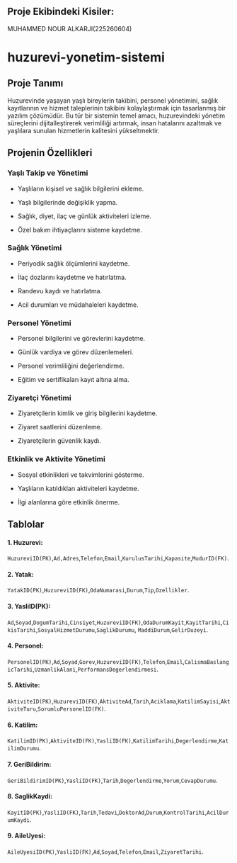 ## Proje Ekibindeki Kisiler:

MUHAMMED NOUR ALKARJI(225260604)

# huzurevi-yonetim-sistemi

## Proje Tanımı

Huzurevinde yaşayan yaşlı bireylerin takibini, personel yönetimini, sağlık kayıtlarının ve hizmet taleplerinin takibini kolaylaştırmak için tasarlanmış bir yazılım çözümüdür. Bu tür bir sistemin temel amacı, huzurevindeki yönetim süreçlerini dijitalleştirerek verimliliği artırmak, insan hatalarını azaltmak ve yaşlılara sunulan hizmetlerin kalitesini yükseltmektir.

## Projenin Özellikleri

### Yaşlı Takip ve Yönetimi

* Yaşlıların kişisel ve sağlık bilgilerini ekleme.                                                           

* Yaşlı bilgilerinde değişiklik yapma.                                                           

* Sağlık, diyet, ilaç ve günlük aktiviteleri izleme.                                                           

* Özel bakım ihtiyaçlarını sisteme kaydetme.                                                           

### Sağlık Yönetimi

* Periyodik sağlık ölçümlerini kaydetme.

* İlaç dozlarını kaydetme ve hatırlatma.

* Randevu kaydı ve hatırlatma.

* Acil durumları ve müdahaleleri kaydetme.

### Personel Yönetimi

* Personel bilgilerini ve görevlerini kaydetme.

* Günlük vardiya ve görev düzenlemeleri.

* Personel verimliliğini değerlendirme.

* Eğitim ve sertifikaları kayıt altına alma.

### Ziyaretçi Yönetimi

* Ziyaretçilerin kimlik ve giriş bilgilerini kaydetme.

* Ziyaret saatlerini düzenleme.

* Ziyaretçilerin güvenlik kaydı.

### Etkinlik ve Aktivite Yönetimi

* Sosyal etkinlikleri ve takvimlerini gösterme.

* Yaşlıların katıldıkları aktiviteleri kaydetme.

* İlgi alanlarına göre etkinlik önerme.

## Tablolar

<h4>1. Huzurevi:</h4>
<code>HuzureviID(PK)</code>,<code>Ad,Adres</code>,<code>Telefon</code>,<code>Email</code>,<code>KurulusTarihi</code>,<code>Kapasite</code>,<code>MudurID(FK)</code>.
<h4>2. Yatak:</h4>
<code>YatakID(PK)</code>,<code>HuzureviID(FK)</code>,<code>OdaNumarasi</code>,<code>Durum</code>,<code>Tip</code>,<code>Ozellikler</code>.
<h4>3. YasliID(PK):</h4>
<code>Ad</code>,<code>Soyad</code>,<code>DogumTarihi</code>,<code>Cinsiyet</code>,<code>HuzureviID(FK)</code>,<code>OdaDurumKayit</code>,<code>KayitTarihi</code>,<code>CikisTarihi</code>,<code>SosyalHizmetDurumu</code>,<code>SaglikDurumu</code>, <code>MaddiDurum</code>,<code>GelirDuzeyi</code>.
<h4>4. Personel:</h4>
<code>PersonelID(PK)</code>,<code>Ad</code>,<code>Soyad</code>,<code>Gorev</code>,<code>HuzureviID(FK)</code>,<code>Telefon</code>,<code>Email</code>,<code>CalismaBaslangicTarihi</code>,<code>UzmanlikAlani</code>,<code>PerformansDegerlendirmesi</code>.
<h4>5. Aktivite:</h4>
<code>AktiviteID(PK)</code>,<code>HuzureviID(FK)</code>,<code>AktiviteAd</code>,<code>Tarih</code>,<code>Aciklama</code>,<code>KatilimSayisi</code>,<code>AktiviteTuru</code>,<code>SorumluPersonelID(FK)</code>.
<h4>6. Katilim:</h4>
<code>KatilimID(PK)</code>,<code>AktiviteID(FK)</code>,<code>YasliID(FK)</code>,<code>KatilimTarihi</code>,<code>Degerlendirme</code>,<code>KatilimDurumu</code>.
<h4>7. GeriBildirim:</h4>
<code>GeriBildirimID(PK)</code>,<code>YasliID(FK)</code>,<code>Tarih</code>,<code>Degerlendirme</code>,<code>Yorum</code>,<code>CevapDurumu</code>.
<h4>8. SaglikKaydi:</h4>
<code>KayitID(PK)</code>,<code>YasliID(FK)</code>,<code>Tarih</code>,<code>Tedavi</code>,<code>DoktorAd</code>,<code>Durum</code>,<code>KontrolTarihi</code>,<code>AcilDurumKaydi</code>.
<h4>9. AileUyesi:</h4>
<code>AileUyesiID(PK)</code>,<code>YasliID(FK)</code>,<code>Ad</code>,<code>Soyad</code>,<code>Telefon</code>,<code>Email</code>,<code>ZiyaretTarihi</code>.
